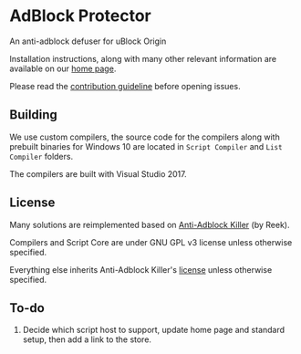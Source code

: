 # AdBlock Protector

An anti-adblock defuser for uBlock Origin

Installation instructions, along with many other relevant information are available on our 
[home page](http://jspenguin2017.github.io/AdBlockProtector/). 

Please read the [contribution guideline](https://github.com/jspenguin2017/AdBlockProtector/blob/master/CONTRIBUTING.MD) 
before opening issues. 

## Building

We use custom compilers, the source code for the compilers along with prebuilt binaries for Windows 10 are 
located in `Script Compiler` and `List Compiler` folders. 

The compilers are built with Visual Studio 2017. 

## License

Many solutions are reimplemented based on [Anti-Adblock Killer](https://github.com/reek/anti-adblock-killer) (by Reek). 

Compilers and Script Core are under GNU GPL v3 license unless otherwise specified. 

Everything else inherits Anti-Adblock Killer's [license](https://creativecommons.org/licenses/by-sa/4.0/) 
unless otherwise specified. 

## To-do

1. Decide which script host to support, update home page and standard setup, then add a link to the store. 
